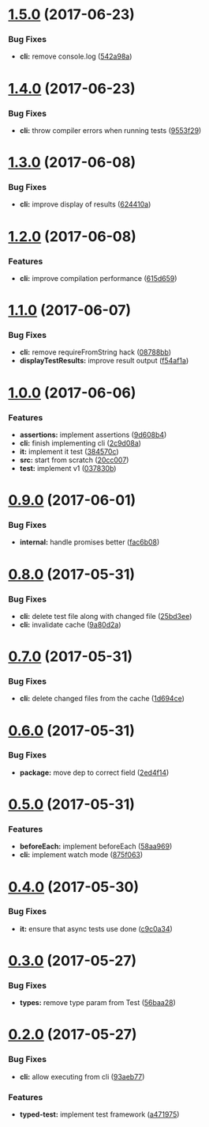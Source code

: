 <a name="1.5.0"></a>
# [1.5.0](https://github.com/TylorS/typed-test/compare/v1.4.0...v1.5.0) (2017-06-23)


### Bug Fixes

* **cli:** remove console.log ([542a98a](https://github.com/TylorS/typed-test/commit/542a98a))



<a name="1.4.0"></a>
# [1.4.0](https://github.com/TylorS/typed-test/compare/v1.3.0...v1.4.0) (2017-06-23)


### Bug Fixes

* **cli:** throw compiler errors when running tests ([9553f29](https://github.com/TylorS/typed-test/commit/9553f29))



<a name="1.3.0"></a>
# [1.3.0](https://github.com/TylorS/typed-test/compare/v1.2.0...v1.3.0) (2017-06-08)


### Bug Fixes

* **cli:** improve display of results ([624410a](https://github.com/TylorS/typed-test/commit/624410a))



<a name="1.2.0"></a>
# [1.2.0](https://github.com/TylorS/typed-test/compare/v1.1.0...v1.2.0) (2017-06-08)


### Features

* **cli:** improve compilation performance ([615d659](https://github.com/TylorS/typed-test/commit/615d659))



<a name="1.1.0"></a>
# [1.1.0](https://github.com/TylorS/typed-test/compare/v1.0.0...v1.1.0) (2017-06-07)


### Bug Fixes

* **cli:** remove requireFromString hack ([08788bb](https://github.com/TylorS/typed-test/commit/08788bb))
* **displayTestResults:** improve result output ([f54af1a](https://github.com/TylorS/typed-test/commit/f54af1a))



<a name="1.0.0"></a>
# [1.0.0](https://github.com/TylorS/typed-test/compare/v0.9.0...v1.0.0) (2017-06-06)


### Features

* **assertions:** implement assertions ([9d608b4](https://github.com/TylorS/typed-test/commit/9d608b4))
* **cli:** finish implementing cli ([2c9d08a](https://github.com/TylorS/typed-test/commit/2c9d08a))
* **it:** implement it test ([384570c](https://github.com/TylorS/typed-test/commit/384570c))
* **src:** start from scratch ([20cc007](https://github.com/TylorS/typed-test/commit/20cc007))
* **test:** implement v1 ([037830b](https://github.com/TylorS/typed-test/commit/037830b))



<a name="0.9.0"></a>
# [0.9.0](https://github.com/TylorS/typed-test/compare/v0.8.0...v0.9.0) (2017-06-01)


### Bug Fixes

* **internal:** handle promises better ([fac6b08](https://github.com/TylorS/typed-test/commit/fac6b08))



<a name="0.8.0"></a>
# [0.8.0](https://github.com/TylorS/typed-test/compare/v0.7.0...v0.8.0) (2017-05-31)


### Bug Fixes

* **cli:** delete test file along with changed file ([25bd3ee](https://github.com/TylorS/typed-test/commit/25bd3ee))
* **cli:** invalidate cache ([9a80d2a](https://github.com/TylorS/typed-test/commit/9a80d2a))



<a name="0.7.0"></a>
# [0.7.0](https://github.com/TylorS/typed-test/compare/v0.6.0...v0.7.0) (2017-05-31)


### Bug Fixes

* **cli:** delete changed files from the cache ([1d694ce](https://github.com/TylorS/typed-test/commit/1d694ce))



<a name="0.6.0"></a>
# [0.6.0](https://github.com/TylorS/typed-test/compare/v0.5.0...v0.6.0) (2017-05-31)


### Bug Fixes

* **package:** move dep to correct field ([2ed4f14](https://github.com/TylorS/typed-test/commit/2ed4f14))



<a name="0.5.0"></a>
# [0.5.0](https://github.com/TylorS/typed-test/compare/v0.4.0...v0.5.0) (2017-05-31)


### Features

* **beforeEach:** implement beforeEach ([58aa969](https://github.com/TylorS/typed-test/commit/58aa969))
* **cli:** implement watch mode ([875f063](https://github.com/TylorS/typed-test/commit/875f063))



<a name="0.4.0"></a>
# [0.4.0](https://github.com/TylorS/typed-test/compare/v0.3.0...v0.4.0) (2017-05-30)


### Bug Fixes

* **it:** ensure that async tests use done ([c9c0a34](https://github.com/TylorS/typed-test/commit/c9c0a34))



<a name="0.3.0"></a>
# [0.3.0](https://github.com/TylorS/typed-test/compare/v0.2.0...v0.3.0) (2017-05-27)


### Bug Fixes

* **types:** remove type param from Test ([56baa28](https://github.com/TylorS/typed-test/commit/56baa28))



<a name="0.2.0"></a>
# [0.2.0](https://github.com/TylorS/typed-test/compare/a471975...v0.2.0) (2017-05-27)


### Bug Fixes

* **cli:** allow executing from cli ([93aeb77](https://github.com/TylorS/typed-test/commit/93aeb77))


### Features

* **typed-test:** implement test framework ([a471975](https://github.com/TylorS/typed-test/commit/a471975))



